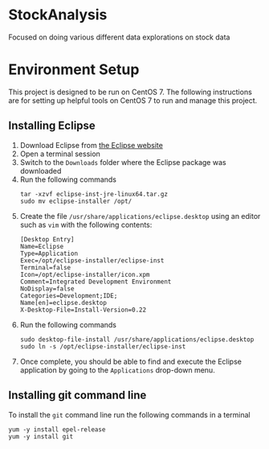 # StockAnalysis
Focused on doing various different data explorations on stock data


# Environment Setup
This project is designed to be run on CentOS 7. The following instructions are for setting up helpful tools on CentOS 7 to run and manage this project.

## Installing Eclipse
1. Download Eclipse from [the Eclipse website](https://www.eclipse.org/downloads/download.php?file=/oomph/epp/2020-12/R/eclipse-inst-jre-linux64.tar.gz)
2. Open a terminal session
3. Switch to the `Downloads` folder where the Eclipse package was downloaded
4. Run the following commands
	```
	tar -xzvf eclipse-inst-jre-linux64.tar.gz
	sudo mv eclipse-installer /opt/
	```
5. Create the file `/usr/share/applications/eclipse.desktop` using an editor such as `vim` with the following contents:
	```
	[Desktop Entry]
	Name=Eclipse
	Type=Application
	Exec=/opt/eclipse-installer/eclipse-inst
	Terminal=false
	Icon=/opt/eclipse-installer/icon.xpm
	Comment=Integrated Development Environment
	NoDisplay=false
	Categories=Development;IDE;
	Name[en]=eclipse.desktop
	X-Desktop-File=Install-Version=0.22
	```
6. Run the following commands
	```
	sudo desktop-file-install /usr/share/applications/eclipse.desktop
	sudo ln -s /opt/eclipse-installer/eclipse-inst
	```
7. Once complete, you should be able to find and execute the Eclipse application by going to the `Applications` drop-down menu.

## Installing git command line
To install the `git` command line run the following commands in a terminal
```
yum -y install epel-release
yum -y install git
```